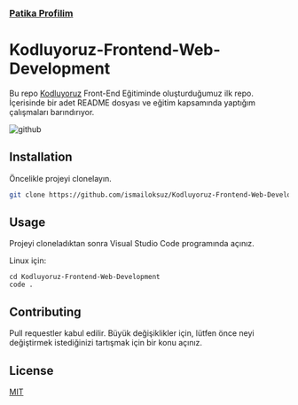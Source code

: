 ### <a href="https://app.patika.dev/ismailoksuz">Patika Profilim</a>
# Kodluyoruz-Frontend-Web-Development

Bu repo [Kodluyoruz](https://www.kodluyoruz.org) Front-End Eğitiminde oluşturduğumuz ilk repo. İçerisinde bir adet README dosyası ve eğitim kapsamında yaptığım çalışmaları barındırıyor.

![github](figures/github.png)

## Installation

Öncelikle projeyi clonelayın.

```bash
git clone https://github.com/ismailoksuz/Kodluyoruz-Frontend-Web-Development.git
```

## Usage

Projeyi cloneladıktan sonra Visual Studio Code programında açınız.

Linux için:
```linux
cd Kodluyoruz-Frontend-Web-Development
code .
```

## Contributing
Pull requestler kabul edilir. Büyük değişiklikler için, lütfen önce neyi değiştirmek istediğinizi tartışmak için bir konu açınız.


## License
[MIT](https://choosealicense.com/licenses/mit/)
